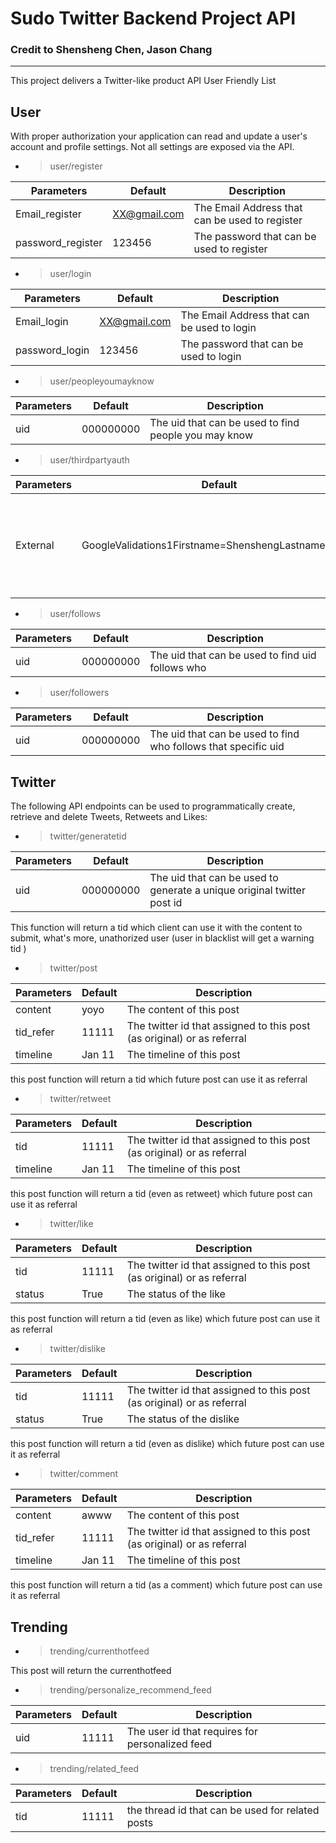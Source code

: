 # Sudo Twitter Backend Project API
### Credit to Shensheng Chen, Jason Chang
***
This project delivers a Twitter-like product API User Friendly List

## User

With proper authorization your application can read and update a user's account and profile settings. Not all settings are exposed via the API.

* >user/register 

|Parameters|Default|Description|
|----|----|----|
|Email_register|XX@gmail.com|The Email Address that can be used to register|
|password_register|123456|The password that can be used to register|

* >user/login

|Parameters|Default|Description|
|----|----|----|
|Email_login|XX@gmail.com|The Email Address that can be used to login|
|password_login|123456|The password that can be used to login|

* >user/peopleyoumayknow

|Parameters|Default|Description|
|----|----|----|
|uid|000000000|The uid that can be used to find people you may know|

* >user/thirdpartyauth

|Parameters|Default|Description| 
|----|----|----|
|External|GoogleValidations1Firstname=ShenshengLastname=Chen|Some external validation results with key word Firstname and Lastname|

* >user/follows

|Parameters|Default|Description|
|----|----|----|
|uid|000000000|The uid that can be used to find uid follows who|

* >user/followers

|Parameters|Default|Description|
|----|----|----|
|uid|000000000|The uid that can be used to find who follows that specific uid|

## Twitter
The following API endpoints can be used to programmatically create, retrieve and delete Tweets, Retweets and Likes:

* > twitter/generatetid

|Parameters|Default|Description|
|----|----|----|
|uid|000000000|The uid that can be used to generate a unique original twitter post id|
This function will return a tid which client can use it with the content to submit, what's more, unathorized user (user in blacklist will get a warning tid )
* > twitter/post
  
|Parameters|Default|Description|
|----|----|----|
|content|yoyo|The content of this post|
|tid_refer|11111|The twitter id that assigned to this post (as original) or as referral|
|timeline|Jan 11|The timeline of this post|
this post function will return a tid which future post can use it as referral


* > twitter/retweet
  
|Parameters|Default|Description|
|----|----|----|
|tid|11111|The twitter id that assigned to this post (as original) or as referral|
|timeline|Jan 11|The timeline of this post|
this post function will return a tid (even as retweet) which future post can use it as referral


* > twitter/like

|Parameters|Default|Description|
|----|----|----|
|tid|11111|The twitter id that assigned to this post (as original) or as referral|
|status|True|The status of the like|
this post function will return a tid (even as like) which future post can use it as referral

* > twitter/dislike

|Parameters|Default|Description|
|----|----|----|
|tid|11111|The twitter id that assigned to this post (as original) or as referral|
|status|True|The status of the dislike|
this post function will return a tid (even as dislike) which future post can use it as referral



* > twitter/comment

|Parameters|Default|Description|
|----|----|----|
|content|awww|The content of this post|
|tid_refer|11111|The twitter id that assigned to this post (as original) or as referral|
|timeline|Jan 11|The timeline of this post|
this post function will return a tid (as a comment) which future post can use it as referral

## Trending

* > trending/currenthotfeed

This post will return the currenthotfeed

* > trending/personalize_recommend_feed

|Parameters|Default|Description|
|----|----|----|
|uid|11111|The user id that requires for personalized feed|

* > trending/related_feed
  
|Parameters|Default|Description|
|----|----|----|
|tid|11111|the thread id that can be used for related posts|